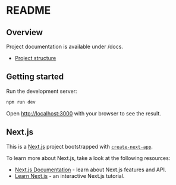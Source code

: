 # README

## Overview

Project documentation is available under /docs.

- [Project structure](docs/project-structure.md)

## Getting started

Run the development server:

```bash
npm run dev
```

Open [http://localhost:3000](http://localhost:3000) with your browser to see the result.

## Next.js

This is a [Next.js](https://nextjs.org) project bootstrapped with [`create-next-app`](https://nextjs.org/docs/app/api-reference/cli/create-next-app).

To learn more about Next.js, take a look at the following resources:

- [Next.js Documentation](https://nextjs.org/docs) - learn about Next.js features and API.
- [Learn Next.js](https://nextjs.org/learn) - an interactive Next.js tutorial.
